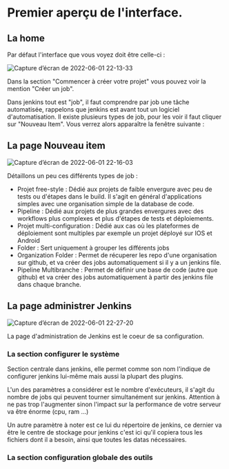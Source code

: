 # Premier aperçu de l'interface. 

## La home

Par défaut l'interface que vous voyez doit être celle-ci : 

![Capture d’écran de 2022-06-01 22-13-33](https://user-images.githubusercontent.com/98811386/171493252-5ffeb4fb-0bc3-4588-a437-b9426a50285c.png)

Dans la section "Commencer à créer votre projet" vous pouvez voir la mention "Créer un job". 

Dans jenkins tout est "job", il faut comprendre par job une tâche automatisée, rappelons que jenkins est avant tout un logiciel d'automatisation. Il existe plusieurs types de job, pour les voir il faut cliquer sur "Nouveau Item". Vous verrez alors apparaître la fenêtre suivante : 

## La page Nouveau item

![Capture d’écran de 2022-06-01 22-16-03](https://user-images.githubusercontent.com/98811386/171493611-1ee0cf2b-7954-4d20-8f5a-9a13b626db26.png)

Détaillons un peu ces différents types de job :

* Projet free-style : Dédié aux projets de faible envergure avec peu de tests ou d'étapes dans le build. Il s'agit en général d'applications simples avec une organisation simple de la database de code. 
* Pipeline : Dédié aux projets de plus grandes envergures avec des workflows plus complexes et plus d'étapes de tests et déploiements. 
* Projet multi-configuration : Dédié aux cas où les plateformes de déploiement sont multiples par exemple un projet déployé sur IOS et Android
* Folder : Sert uniquement à grouper les différents jobs
* Organization Folder : Permet de récuperer les repo d'une organisation sur github, et va créer des jobs automatiquement si il y a un jenkins file. 
* Pipeline Multibranche : Permet de définir une base de code (autre que github) et va créer des jobs automatiquement à partir des jenkins file dans chaque branche. 

## La page administrer Jenkins

![Capture d’écran de 2022-06-01 22-27-20](https://user-images.githubusercontent.com/98811386/171495667-7c08b5fa-ec5c-4a9a-bb9d-dfed090499dd.png)

La page d'administration de Jenkins est le coeur de sa configuration. 

### La section configurer le système 

Section centrale dans jenkins, elle permet comme son nom l'indique de configurer jenkins lui-même mais aussi la plupart des plugins. 

L'un des paramètres a considérer est le nombre d'exécuteurs, il s'agit du nombre de jobs qui peuvent tourner simultanément sur jenkins. Attention à ne pas trop l'augmenter sinon l'impact sur la performance de votre serveur va être énorme (cpu, ram ...)

Un autre paramètre à noter est ce lui du répertoire de jenkins, ce dernier va être le centre de stockage pour jenkins c'est ici qu'il copiera tous les fichiers dont il a besoin, ainsi que toutes les datas nécessaires. 

### La section configuration globale des outils

